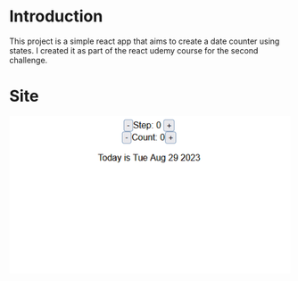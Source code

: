 # Introduction

This project is a simple react app that aims to create a date counter using states. I created it as part of the react udemy course for the second challenge.

# Site

![Site Image](site.gif)
